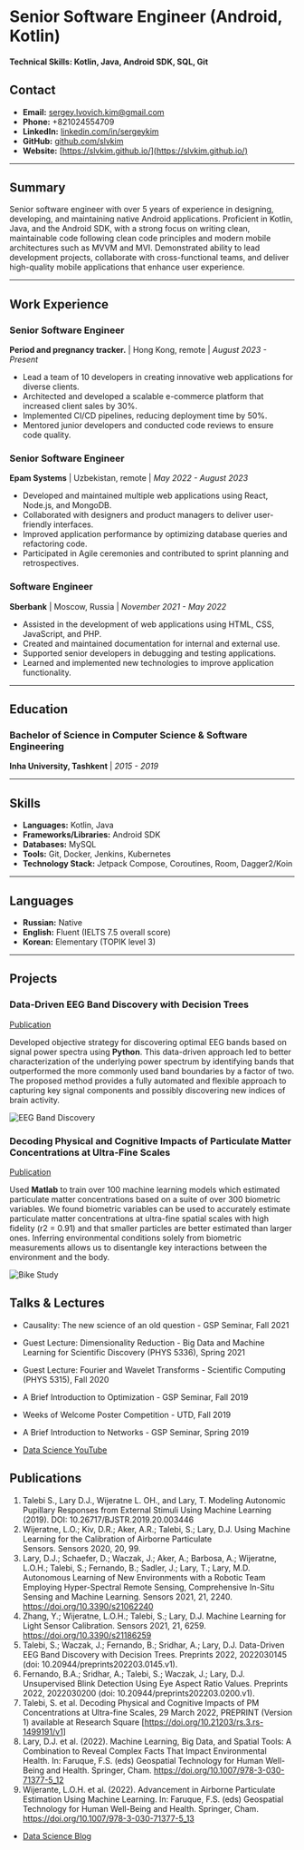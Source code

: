 # Senior Software Engineer (Android, Kotlin)

#### Technical Skills: Kotlin, Java, Android SDK, SQL, Git

## Contact
- **Email:** sergey.lvovich.kim@gmail.com
- **Phone:** +821024554709
- **LinkedIn:** [linkedin.com/in/sergeykim](https://www.linkedin.com/in/sergey-kim-58825a1a0/)
- **GitHub:** [github.com/slvkim](https://slvkim.github.io/)
- **Website:** [https://slvkim.github.io/](https://slvkim.github.io/)

---

## Summary
Senior software engineer with over 5 years of experience in designing, developing, and maintaining native Android applications. Proficient in Kotlin, Java, and the Android SDK, with a strong focus on writing clean, maintainable code following clean code principles and modern mobile architectures such as MVVM and MVI. Demonstrated ability to lead development projects, collaborate with cross-functional teams, and deliver high-quality mobile applications that enhance user experience.

---

## Work Experience

### Senior Software Engineer
**Period and pregnancy tracker.** | Hong Kong, remote | *August 2023 - Present*
- Lead a team of 10 developers in creating innovative web applications for diverse clients.
- Architected and developed a scalable e-commerce platform that increased client sales by 30%.
- Implemented CI/CD pipelines, reducing deployment time by 50%.
- Mentored junior developers and conducted code reviews to ensure code quality.

### Senior Software Engineer
**Epam Systems** | Uzbekistan, remote | *May 2022 - August 2023*
- Developed and maintained multiple web applications using React, Node.js, and MongoDB.
- Collaborated with designers and product managers to deliver user-friendly interfaces.
- Improved application performance by optimizing database queries and refactoring code.
- Participated in Agile ceremonies and contributed to sprint planning and retrospectives.

### Software Engineer
**Sberbank** | Moscow, Russia | *November 2021 - May 2022*
- Assisted in the development of web applications using HTML, CSS, JavaScript, and PHP.
- Created and maintained documentation for internal and external use.
- Supported senior developers in debugging and testing applications.
- Learned and implemented new technologies to improve application functionality.

---

## Education

### Bachelor of Science in Computer Science & Software Engineering
**Inha University, Tashkent** | *2015 - 2019*

---

## Skills

- **Languages:** Kotlin, Java
- **Frameworks/Libraries:** Android SDK
- **Databases:** MySQL
- **Tools:** Git, Docker, Jenkins, Kubernetes
- **Technology Stack:** Jetpack Compose, Coroutines, Room, Dagger2/Koin

---

## Languages

- **Russian:** Native
- **English:** Fluent (IELTS 7.5 overall score)
- **Korean:** Elementary (TOPIK level 3)

---

## Projects
### Data-Driven EEG Band Discovery with Decision Trees
[Publication](https://www.mdpi.com/1424-8220/22/8/3048)

Developed objective strategy for discovering optimal EEG bands based on signal power spectra using **Python**. This data-driven approach led to better characterization of the underlying power spectrum by identifying bands that outperformed the more commonly used band boundaries by a factor of two. The proposed method provides a fully automated and flexible approach to capturing key signal components and possibly discovering new indices of brain activity.

![EEG Band Discovery](/assets/img/eeg_band_discovery.jpeg)

### Decoding Physical and Cognitive Impacts of Particulate Matter Concentrations at Ultra-Fine Scales
[Publication](https://www.mdpi.com/1424-8220/22/11/4240)

Used **Matlab** to train over 100 machine learning models which estimated particulate matter concentrations based on a suite of over 300 biometric variables. We found biometric variables can be used to accurately estimate particulate matter concentrations at ultra-fine spatial scales with high fidelity (r2 = 0.91) and that smaller particles are better estimated than larger ones. Inferring environmental conditions solely from biometric measurements allows us to disentangle key interactions between the environment and the body.

![Bike Study](/assets/img/bike_study.jpeg)

## Talks & Lectures
- Causality: The new science of an old question - GSP Seminar, Fall 2021
- Guest Lecture: Dimensionality Reduction - Big Data and Machine Learning for Scientific Discovery (PHYS 5336), Spring 2021
- Guest Lecture: Fourier and Wavelet Transforms - Scientific Computing (PHYS 5315), Fall 2020
- A Brief Introduction to Optimization - GSP Seminar, Fall 2019
- Weeks of Welcome Poster Competition - UTD, Fall 2019
- A Brief Introduction to Networks - GSP Seminar, Spring 2019

- [Data Science YouTube](https://www.youtube.com/channel/UCa9gErQ9AE5jT2DZLjXBIdA)

## Publications
1. Talebi S., Lary D.J., Wijeratne L. OH., and Lary, T. Modeling Autonomic Pupillary Responses from External Stimuli Using Machine Learning (2019). DOI: 10.26717/BJSTR.2019.20.003446
2. Wijeratne, L.O.; Kiv, D.R.; Aker, A.R.; Talebi, S.; Lary, D.J. Using Machine Learning for the Calibration of Airborne Particulate Sensors. Sensors 2020, 20, 99.
3. Lary, D.J.; Schaefer, D.; Waczak, J.; Aker, A.; Barbosa, A.; Wijeratne, L.O.H.; Talebi, S.; Fernando, B.; Sadler, J.; Lary, T.; Lary, M.D. Autonomous Learning of New Environments with a Robotic Team Employing Hyper-Spectral Remote Sensing, Comprehensive In-Situ Sensing and Machine Learning. Sensors 2021, 21, 2240. https://doi.org/10.3390/s21062240
4. Zhang, Y.; Wijeratne, L.O.H.; Talebi, S.; Lary, D.J. Machine Learning for Light Sensor Calibration. Sensors 2021, 21, 6259. https://doi.org/10.3390/s21186259
5. Talebi, S.; Waczak, J.; Fernando, B.; Sridhar, A.; Lary, D.J. Data-Driven EEG Band Discovery with Decision Trees. Preprints 2022, 2022030145 (doi: 10.20944/preprints202203.0145.v1).
6. Fernando, B.A.; Sridhar, A.; Talebi, S.; Waczak, J.; Lary, D.J. Unsupervised Blink Detection Using Eye Aspect Ratio Values. Preprints 2022, 2022030200 (doi: 10.20944/preprints202203.0200.v1).
7. Talebi, S. et al. Decoding Physical and Cognitive Impacts of PM Concentrations at Ultra-fine Scales, 29 March 2022, PREPRINT (Version 1) available at Research Square [https://doi.org/10.21203/rs.3.rs-1499191/v1]
8. Lary, D.J. et al. (2022). Machine Learning, Big Data, and Spatial Tools: A Combination to Reveal Complex Facts That Impact Environmental Health. In: Faruque, F.S. (eds) Geospatial Technology for Human Well-Being and Health. Springer, Cham. https://doi.org/10.1007/978-3-030-71377-5_12
9. Wijerante, L.O.H. et al. (2022). Advancement in Airborne Particulate Estimation Using Machine Learning. In: Faruque, F.S. (eds) Geospatial Technology for Human Well-Being and Health. Springer, Cham. https://doi.org/10.1007/978-3-030-71377-5_13

- [Data Science Blog](https://medium.com/@shawhin)
